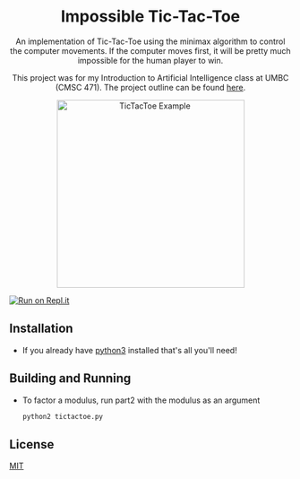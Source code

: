 <h1 align="center">
   Impossible Tic-Tac-Toe
</h1>
<p align="center">
   An implementation of Tic-Tac-Toe using the minimax algorithm to control the computer movements. If the computer moves first, it will be pretty much impossible for the human player to win.
 </p>
 <p align="center">
  This project was for my Introduction to Artificial Intelligence class at UMBC (CMSC 471). The project outline can be found 
  <a href="https://github.com/ADMARIl/ImpossibleTicTacToe/blob/master/ASSIGNMENT.md" target="_blank">here</a>.
</p>
<p align="center">
    <a href="https://xkcd.com/832/">
      <img alt="TicTacToe Example" src="https://imgs.xkcd.com/comics/tic_tac_toe.png" width="335" />
    </a>
</p>

[![Run on Repl.it](https://repl.it/badge/github/ADMARIl/ImpossibleTicTacToe)](https://repl.it/github/ADMARIl/ImpossibleTicTacToe)


## Installation

* If you already have [python3](https://www.python.org/downloads/) installed that's all you'll need!

## Building and Running

* To factor a modulus, run part2 with the modulus as an argument
    ```bash
    python2 tictactoe.py
    ```
  
## License

[MIT](https://choosealicense.com/licenses/mit/)
